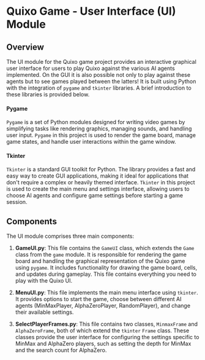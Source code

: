 # Quixo Game - User Interface (UI) Module

## Overview
The UI module for the Quixo game project provides an interactive graphical user interface for users to play Quixo against the various AI agents implemented. On the GUI it is also possible not only to play against these agents but to see games played between the latters! It is built using Python with the integration of `pygame` and `tkinter` libraries. A brief introduction to these libraries is provided below.

#### Pygame
`Pygame` is a set of Python modules designed for writing video games by simplifying tasks like rendering graphics, managing sounds, and handling user input. `Pygame` in this project is used to render the game board, manage game states, and handle user interactions within the game window.

#### Tkinter
`Tkinter` is a standard GUI toolkit for Python. The library provides a fast and easy way to create GUI applications, making it ideal for applications that don't require a complex or heavily themed interface. `Tkinter` in this project is used to create the main menu and settings interface, allowing users to choose AI agents and configure game settings before starting a game session.


## Components
The UI module comprises three main components:

1. **GameUI.py**: This file contains the `GameUI` class, which extends the `Game` class from the `game` module. It is responsible for rendering the game board and handling the graphical representation of the Quixo game using `pygame`. It includes functionality for drawing the game board, cells, and updates during gameplay. This file contains everything you need to play with the Quixo UI.

2. **MenuUI.py**: This file implements the main menu interface using `tkinter`. It provides options to start the game, choose between different AI agents (MinMaxPlayer, AlphaZeroPlayer, RandomPlayer), and change their available settings.

3. **SelectPlayerFrames.py**: This file contains two classes, `MinmaxFrame` and `AlphaZeroFrame`, both of which extend the `tkinter` `Frame` class. These classes provide the user interface for configuring the settings specific to MinMax and AlphaZero players, such as setting the depth for MinMax and the search count for AlphaZero.


